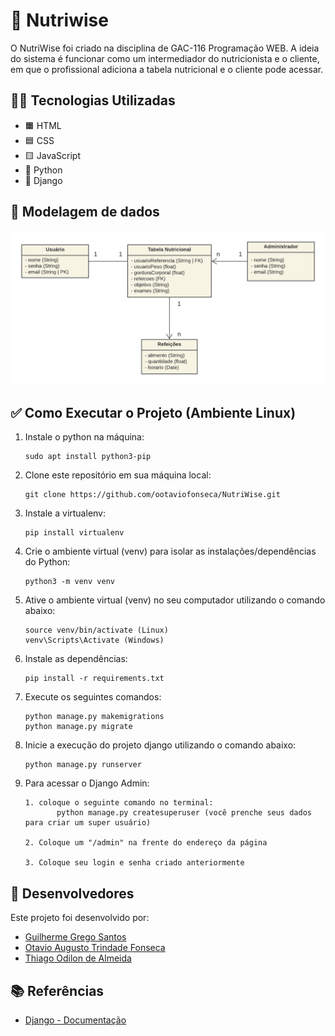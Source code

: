 # 🍉 Nutriwise 
O NutriWise foi criado na disciplina de GAC-116 Programação WEB. A ideia do sistema é funcionar como um intermediador do nutricionista e o cliente, em que o profissional adiciona a tabela nutricional e o cliente pode acessar. 

## 👨‍💻 Tecnologias Utilizadas
- 🟧 HTML
- 🟦 CSS
- 🟨 JavaScript
- 🐍 Python
- 🤠 Django

## 🎲 Modelagem de dados

![Diagrama UML](/docs/NutriWise-Diagram.png)

## ✅ Como Executar o Projeto (Ambiente Linux)

1. Instale o python na máquina:

       sudo apt install python3-pip


2. Clone este repositório em sua máquina local:

       git clone https://github.com/ootaviofonseca/NutriWise.git


3. Instale a virtualenv:

       pip install virtualenv


4. Crie o ambiente virtual (venv) para isolar as instalações/dependências do Python:

       python3 -m venv venv


5. Ative o ambiente virtual (venv) no seu computador utilizando o comando abaixo:

       source venv/bin/activate (Linux)
       venv\Scripts\Activate (Windows)

6. Instale as dependências:

       pip install -r requirements.txt

7. Execute os seguintes comandos:
       
       python manage.py makemigrations
       python manage.py migrate

8. Inicie a execução do projeto django utilizando o comando abaixo:

       python manage.py runserver

9. Para acessar o Django Admin:

       1. coloque o seguinte comando no terminal:
              python manage.py createsuperuser (você prenche seus dados para criar um super usuário)
       
       2. Coloque um "/admin" na frente do endereço da página

       3. Coloque seu login e senha criado anteriormente


 
## 🤝 Desenvolvedores

Este projeto foi desenvolvido por:

- [Guilherme Grego Santos](https://github.com/GregoSX)
- [Otavio Augusto Trindade Fonseca](https://github.com/ootaviofonseca)
- [Thiago Odilon de Almeida](https://github.com/teagoodilon)

## 📚 Referências

- [Django - Documentação](https://docs.djangoproject.com/en/5.0/)